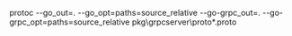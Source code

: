 protoc --go_out=. --go_opt=paths=source_relative --go-grpc_out=. --go-grpc_opt=paths=source_relative pkg\grpcserver\proto\*.proto